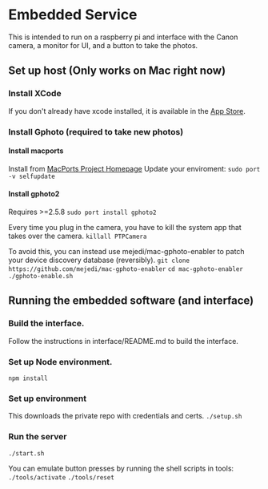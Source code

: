 # Embedded Service
This is intended to run on a raspberry pi and interface with the Canon camera, a
monitor for UI, and a button to take the photos.

## Set up host (Only works on Mac right now)
### Install XCode
If you don't already have xcode installed, it is available in the [App Store](http://itunes.apple.com/us/app/xcode/id497799835?mt=12).

### Install Gphoto (required to take new photos)
#### Install macports
Install from [MacPorts Project Homepage](http://www.macports.org/install.php)
Update your enviroment:
`sudo port -v selfupdate`

#### Install gphoto2
Requires >=2.5.8
`sudo port install gphoto2`

Every time you plug in the camera, you have to kill the system app that takes
over the camera.
`killall PTPCamera`

To avoid this, you can instead use mejedi/mac-gphoto-enabler to patch your
device discovery database (reversibly).
`git clone https://github.com/mejedi/mac-gphoto-enabler`
`cd mac-gphoto-enabler`
`./gphoto-enable.sh`

## Running the embedded software (and interface)
### Build the interface.
Follow the instructions in interface/README.md to build the interface.

### Set up Node environment.
`npm install`

### Set up environment
This downloads the private repo with credentials and certs.
`./setup.sh`

### Run the server
`./start.sh`

You can emulate button presses by running the shell scripts in tools:
`./tools/activate`
`./tools/reset`

